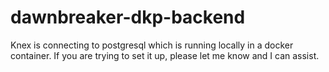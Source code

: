 # dawnbreaker-dkp-backend

Knex is connecting to postgresql which is running locally in a docker container.  If you are trying to set it up, please let me know and I can assist.
